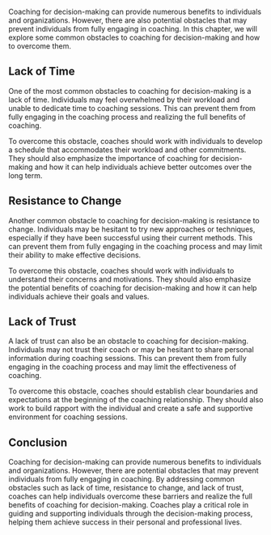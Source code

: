 
Coaching for decision-making can provide numerous benefits to individuals and organizations. However, there are also potential obstacles that may prevent individuals from fully engaging in coaching. In this chapter, we will explore some common obstacles to coaching for decision-making and how to overcome them.

Lack of Time
------------

One of the most common obstacles to coaching for decision-making is a lack of time. Individuals may feel overwhelmed by their workload and unable to dedicate time to coaching sessions. This can prevent them from fully engaging in the coaching process and realizing the full benefits of coaching.

To overcome this obstacle, coaches should work with individuals to develop a schedule that accommodates their workload and other commitments. They should also emphasize the importance of coaching for decision-making and how it can help individuals achieve better outcomes over the long term.

Resistance to Change
--------------------

Another common obstacle to coaching for decision-making is resistance to change. Individuals may be hesitant to try new approaches or techniques, especially if they have been successful using their current methods. This can prevent them from fully engaging in the coaching process and may limit their ability to make effective decisions.

To overcome this obstacle, coaches should work with individuals to understand their concerns and motivations. They should also emphasize the potential benefits of coaching for decision-making and how it can help individuals achieve their goals and values.

Lack of Trust
-------------

A lack of trust can also be an obstacle to coaching for decision-making. Individuals may not trust their coach or may be hesitant to share personal information during coaching sessions. This can prevent them from fully engaging in the coaching process and may limit the effectiveness of coaching.

To overcome this obstacle, coaches should establish clear boundaries and expectations at the beginning of the coaching relationship. They should also work to build rapport with the individual and create a safe and supportive environment for coaching sessions.

Conclusion
----------

Coaching for decision-making can provide numerous benefits to individuals and organizations. However, there are potential obstacles that may prevent individuals from fully engaging in coaching. By addressing common obstacles such as lack of time, resistance to change, and lack of trust, coaches can help individuals overcome these barriers and realize the full benefits of coaching for decision-making. Coaches play a critical role in guiding and supporting individuals through the decision-making process, helping them achieve success in their personal and professional lives.
